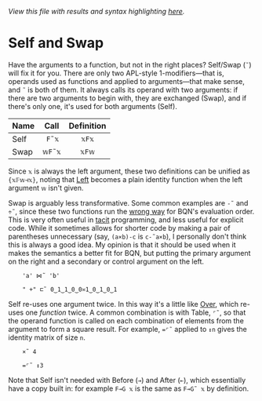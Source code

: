 *View this file with results and syntax highlighting [here](https://mlochbaum.github.io/BQN/doc/swap.html).*

# Self and Swap

<!--GEN combinator.bqn
DrawComp ≍"˜"
-->

Have the arguments to a function, but not in the right places? Self/Swap (`˜`) will fix it for you. There are only two APL-style 1-modifiers—that is, operands used as functions and applied to arguments—that make sense, and `˜` is both of them. It always calls its operand with two arguments: if there are two arguments to begin with, they are exchanged (Swap), and if there's only one, it's used for both arguments (Self).

| Name | Call   | Definition
|------|--------|:----------:
| Self | ` F˜𝕩` |    `𝕩F𝕩`
| Swap | `𝕨F˜𝕩` |    `𝕩F𝕨`

Since `𝕩` is always the left argument, these two definitions can be unified as `{𝕩𝔽𝕨⊣𝕩}`, noting that [Left](identity.md) becomes a plain identity function when the left argument `𝕨` isn't given.

Swap is arguably less transformative. Some common examples are `-˜` and `÷˜`, since these two functions run the [wrong way](../commentary/problems.md#subtraction-division-and-span-are-backwards) for BQN's evaluation order. This is very often useful in [tacit](tacit.md) programming, and less useful for explicit code. While it sometimes allows for shorter code by making a pair of parentheses unnecessary (say, `(a×b)-c` is `c-˜a×b`), I personally don't think this is always a good idea. My opinion is that it should be used when it makes the semantics a better fit for BQN, but putting the primary argument on the right and a secondary or control argument on the left.

        'a' ⋈˜ 'b'

        " +" ⊏˜ 0‿1‿1‿0‿0≍1‿0‿1‿0‿1

Self re-uses one argument twice. In this way it's a little like [Over](compose.md), which re-uses one *function* twice. A common combination is with Table, `⌜˜`, so that the operand function is called on each combination of elements from the argument to form a square result. For example, `=⌜˜` applied to `↕n` gives the identity matrix of size `n`.

        ×˜ 4

        =⌜˜ ↕3

Note that Self isn't needed with Before (`⊸`) and After (`⟜`), which essentially have a copy built in: for example `F⊸G 𝕩` is the same as `F⊸G˜ 𝕩` by definition.

